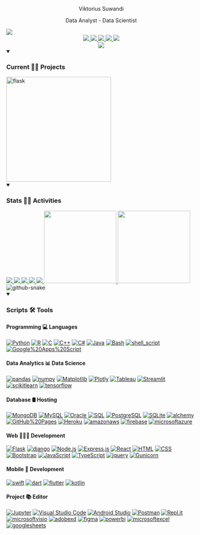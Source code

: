 
<div class="container">
   <div class="column">
      <div class="rows" align="center">
         <p align=center>Viktorius Suwandi</p>
         <p align=center>Data Analyst - Data Scientist</p>      
      </div>
      <div class="rows">
         <a href="https://github.com/DenverCoder1/readme-typing-svg">
            <img src="https://readme-typing-svg.demolab.com/?lines=Hello+There;Wellcome+to+my+Github&width=1000%&height=100&font=Source+Code+Pro:wght@900&color=2196F3&center=true&vCenter=true&size=30"/>
         </a>
      </div>
      <div class="rows" align="center">
         <a href="https://www.linkedin.com/in/viktorius-suwandi-05649b131//">
            <img src="https://img.shields.io/badge/linkedin-%230077B5.svg?style=for-the-badge&logo=linkedin&logoColor=white"/>
         </a>
         <a href="https://mail.google.com/mail/">
            <img src="https://img.shields.io/badge/Gmail-D14836?style=for-the-badge&logo=gmail&logoColor=white"/>
         </a>
         <a href="https://web.whatsapp.com/">
            <img src="https://img.shields.io/badge/WhatsApp-25D366?style=for-the-badge&logo=whatsapp&logoColor=white"/>
         </a>
         <a href="https://github.com/viktoriussuwandi">
            <img src="https://img.shields.io/badge/GitHub-100000?style=for-the-badge&logo=github&logoColor=white"/>
         </a>
         <a href="https://www.kaggle.com/viktoriussuwandi">
            <img src="https://img.shields.io/badge/Kaggle-20BEFF?style=for-the-badge&logo=Kaggle&logoColor=white"/>
         </a>      
      </div>
      <div class="rows" align="center">
         <a href="https://github.com/ryo-ma/github-profile-trophy">
            <img src="https://github-profile-trophy.vercel.app/?username=viktoriussuwandi&rank=SSS,SS,S,AAA,AA,A,SECRET&row=1&column=6&theme=flat&no-frame=true&no-bg=true"/>
         </a>
      </div>
   </div>
</div>

<details open>
  <summary><h3>Current 👨‍💻 Projects</h3></summary>
<a href="https://github.com/pallets/flask"><img width="278" src="https://denvercoder1-github-readme-stats.vercel.app/api/pin/?username=pallets&repo=flask&theme=react&bg_color=1F222E&title_color=F85D7F&hide_border=true&icon_color=F8D866&show_icons=false&show_description=false" alt="flask"></a>
</details>
   
<details open>
  <summary><h3>Stats 👨‍💻 Activities</h3></summary>
   <a href="https://github.com/viktoriussuwandi">
      <img src="http://github-profile-summary-cards.vercel.app/api/cards/profile-details?username=viktoriussuwandi&theme=transparent"/>
   </a>
   <a href="https://github.com/viktoriussuwandi">
      <img src="http://github-profile-summary-cards.vercel.app/api/cards/stats?username=viktoriussuwandi&theme=transparent"/>
   </a>
   <a href="https://github.com/viktoriussuwandi">
      <img src="http://github-profile-summary-cards.vercel.app/api/cards/repos-per-language?username=viktoriussuwandi&theme=transparent"/>
   </a>
   <a href="https://github.com/viktoriussuwandi">
      <img src="http://github-profile-summary-cards.vercel.app/api/cards/productive-time?username=viktoriussuwandi&theme=transparent&utcOffset=8"/>
   </a>
   <a href="https://github.com/viktoriussuwandi">
      <img src="http://github-profile-summary-cards.vercel.app/api/cards/most-commit-language?username=viktoriussuwandi&theme=transparent"/>
   </a>
   <a href="https://github.com/DenverCoder1/github-readme-streak-stats">
      <img src="https://streak-stats.demolab.com/?user=viktoriussuwandi&theme=monokai-metallian&hide_border=true" height="192px"/>
   </a>
   <a href="https://github.com/anuraghazra/github-readme-stats">
      <img src="https://denvercoder1-github-readme-stats.vercel.app/api/top-langs/?username=viktoriussuwandi&langs_count=8&layout=compact&theme=react&hide_border=true&bg_color=1F222E&title_color=F85D7F&icon_color=F8D866" height="192px"/>
   </a>
</details>

<picture height=250 align="center">
  <source media="(prefers-color-scheme: dark)" srcset="https://github.com/viktoriussuwandi/viktoriussuwandi/blob/output/github-snake-dark.svg" />
  <source media="(prefers-color-scheme: light)" srcset="https://github.com/viktoriussuwandi/viktoriussuwandi/blob/output/github-snake.svg" />
  <img alt="github-snake" src="https://github.com/viktoriussuwandi/viktoriussuwandi/blob/output/github-snake.svg" />
</picture>

<details open>
  <summary><h3> Scripts 🛠️ Tools </h3></summary>
   <h4>Programming 💻 Languages</h4>
   <p>
      <a href="#"><img alt="Python" src="https://img.shields.io/badge/Python-14354C.svg?logo=python&logoColor=white"></a>
      <a href="#"><img alt="R" src="https://img.shields.io/badge/R-276DC3.svg?logo=r&logoColor=white"></a>
      <a href="#"><img alt="C" src="https://custom-icon-badges.demolab.com/badge/C-03599C.svg?logo=c-in-hexagon&logoColor=white"></a>
      <a href="#"><img alt="C++" src="https://custom-icon-badges.demolab.com/badge/C++-9C033A.svg?logo=cpp2&logoColor=white"></a>
      <a href="#"><img alt="C#" src="https://custom-icon-badges.demolab.com/badge/C%23-68217A.svg?logo=cs2&logoColor=white"></a>
      <a href="#"><img alt="Java" src="https://custom-icon-badges.demolab.com/badge/Java-007396.svg?logo=java&logoColor=white"></a>
      <a href="#"><img alt="Bash" src="https://img.shields.io/badge/Bash-121011.svg?logo=gnu-bash&logoColor=white"></a>
      <a href="#"><img alt="shell_script" src="https://img.shields.io/badge/shell_script-%23121011.svg?logo=gnu-bash&logoColor=white"></a>
      <a href="#"><img alt="Google%20Apps%20Script" src="https://custom-icon-badges.demolab.com/badge/Google%20Apps%20Script-02569B.svg?logo=gs&logoColor=white"></a>
   </p>
   
   <h4>Data Analytics 📊 Data Science</h4>
   <p>
      <a href="#"><img alt="pandas" src="https://img.shields.io/badge/Pandas-150458.svg?logo=pandas&logoColor=white"></a>
      <a href="#"><img alt="numpy" src="https://img.shields.io/badge/Numpy-013243.svg?logo=numpy&logoColor=white"></a>
      <a href="#"><img alt="Matplotlib" src="https://img.shields.io/badge/Matplotlib-%23013243.svg?logo=Matplotlib&logoColor=white"></a>
      <a href="#"><img alt="Plotly" src="https://img.shields.io/badge/Plotly-%23013243.svg?logo=Plotly&logoColor=white"></a>
      <a href="#"><img alt="Tableau" src="https://img.shields.io/badge/Tableau-E97627.svg?logo=Tableau&logoColor=white"></a>
      <a href="#"><img alt="Streamlit" src="https://img.shields.io/badge/Streamlit-FF4B4B.svg?logo=Streamlit&logoColor=white"></a>
      <a href="#"><img alt="scikitlearn" src="https://img.shields.io/badge/scikitlearn-F7931E.svg?logo=scikitlearn&logoColor=white"></a>
      <a href="#"><img alt="tensorflow" src="https://img.shields.io/badge/tensorflow-%23FF6F00.svg?logo=tensorflow&logoColor=white"></a>
   </p>
   
   <h4>Database 🛢 Hosting</h4>
   <p>
      <a href="#"><img alt="MongoDB" src="https://img.shields.io/badge/MongoDB-4ea94b.svg?logo=mongodb&logoColor=white"></a>
      <a href="#"><img alt="MySQL" src="https://img.shields.io/badge/MySQL-00f.svg?logo=mysql&logoColor=white"></a>
      <a href="#"><img alt="Oracle" src="https://img.shields.io/badge/Oracle-F00000.svg?logo=oracle&logoColor=white"></a>
      <a href="#"><img alt="SQL" src="https://custom-icon-badges.demolab.com/badge/SQL-025E8C.svg?logo=database&logoColor=white"></a>
      <a href="#"><img alt="PostgreSQL" src="https://img.shields.io/badge/PostgreSQL-316192.svg?logo=postgresql&logoColor=white"></a>
      <a href="#"><img alt="SQLite" src="https://img.shields.io/badge/SQLite-07405e.svg?logo=sqlite&logoColor=white"></a>
      <a href="#"><img alt="alchemy" src="https://img.shields.io/badge/alchemy-000000.svg?logo=alchemy&logoColor=white"></a>
      <a href="#"><img alt="GitHub%20Pages" src="https://img.shields.io/badge/GitHub%20Pages-327FC7.svg?logo=github&logoColor=white"></a>
      <a href="#"><img alt="Heroku" src="https://img.shields.io/badge/Heroku-430098.svg?logo=heroku&logoColor=white"></a>
      <a href="#"><img alt="amazonaws" src="https://img.shields.io/badge/amazonaws-000000.svg?logo=amazonaws&logoColor=white"></a>
      <a href="#"><img alt="firebase" src="https://img.shields.io/badge/firebase-F7DF1E.svg?logo=firebase&logoColor=black"></a>
      <a href="#"><img alt="microsoftazure" src="https://custom-icon-badges.demolab.com/badge/microsoftazure-025E8C.svg?logo=microsoftazure&logoColor=white"></a>
   </p>
   
   <h4>Web 👨🏿‍💻 Development</h4>
   <p>
      <a href="#"><img alt="Flask" src="https://img.shields.io/badge/Flask-000000.svg?logo=flask&logoColor=white"></a>
      <a href="#"><img alt="django" src="https://img.shields.io/badge/django-%23013243.svg?logo=django&logoColor=white"></a>
      <a href="#"><img alt="Node.js" src="https://img.shields.io/badge/Node.js-43853D.svg?logo=node.js&logoColor=white"></a>
      <a href="#"><img alt="Express.js" src="https://img.shields.io/badge/Express.js-404d59.svg?logo=express&logoColor=white"></a>
      <a href="#"><img alt="React" src="https://img.shields.io/badge/React-20232a.svg?logo=react&logoColor=%2361DAFB"></a>
      <a href="#"><img alt="HTML" src="https://img.shields.io/badge/HTML-E34F26.svg?logo=html5&logoColor=white"></a>
      <a href="#"><img alt="CSS" src="https://img.shields.io/badge/CSS-1572B6.svg?logo=css3&logoColor=white"></a>
      <a href="#"><img alt="Bootstrap" src="https://img.shields.io/badge/Bootstrap-7952B3.svg?logo=bootstrap&logoColor=white"></a>
      <a href="#"><img alt="JavaScript" src="https://img.shields.io/badge/JavaScript-%23323330.svg?logo=javascript&logoColor=%23F7DF1E"></a>
      <a href="#"><img alt="TypeScript" src="https://img.shields.io/badge/TypeScript-007ACC.svg?logo=typescript&logoColor=white"></a>
      <a href="#"><img alt="jquery" src="https://img.shields.io/badge/jquery-1572B6.svg?logo=jquery&logoColor=white"></a>
      <a href="#"><img alt="Gunicorn" src="https://img.shields.io/badge/-Gunicorn-499848.svg?logo=gunicorn&logoColor=white"></a>
   </p>
   
   <h4>Mobile 📱 Development</h4>
   <p>
      <a href="#"><img alt="swift" src="https://img.shields.io/badge/swift-FF4B4B.svg?logo=swift&logoColor=white"></a>
      <a href="#"><img alt="dart" src="https://img.shields.io/badge/dart-000000.svg?logo=dart&logoColor=white"></a>
      <a href="#"><img alt="flutter" src="https://img.shields.io/badge/flutter-20232a.svg?logo=flutter&logoColor=%2361DAFB"></a>
      <a href="#"><img alt="kotlin" src="https://img.shields.io/badge/kotlin-%237F52FF.svg?logo=kotlin&logoColor=%2361DAFB"></a>
   </p>
   
   <h4>Project 📚 Editor</h4>
   <p>
      <a href="#"><img alt="Jupyter" src="https://img.shields.io/badge/Jupyter-F37626.svg?logo=Jupyter&logoColor=white"></a>
      <a href="#"><img alt="Visual Studio Code" src="https://img.shields.io/badge/Visual%20Studio%20Code-0078d7.svg?logo=visual-studio-code&logoColor=white"></a>
      <a href="#"><img alt="Android Studio" src="https://img.shields.io/badge/Android%20Studio-008678.svg?logo=android-studio&logoColor=white"></a>
      <a href="#"><img alt="Postman" src="https://img.shields.io/badge/Postman-FF6C37?logo=postman&logoColor=white"></a>
      <a href="#"><img alt="Repl.it" src="https://img.shields.io/badge/Repl.it-DD1200.svg?logo=Replit&logoColor=white"></a>
      <a href="#"><img alt="microsoftvisio" src="https://img.shields.io/badge/microsoftvisio-05649b131.svg?logo=microsoftvisio&logoColor=white"></a>
      <a href="#"><img alt="adobexd" src="https://img.shields.io/badge/adobexd-DD1200.svg?logo=adobexd&logoColor=white"></a>
      <a href="#"><img alt="figma" src="https://img.shields.io/badge/figma-02569B.svg?logo=figma&logoColor=white"></a>     
      <a href="#"><img alt="powerbi" src="https://img.shields.io/badge/powerbi-F2C811.svg?logo=powerbi&logoColor=black"></a>
      <a href="#"><img alt="microsoftexcel" src="https://img.shields.io/badge/microsoftexcel-217346.svg?logo=microsoftexcel&logoColor=white"></a>
      <a href="#"><img alt="googlesheets" src="https://img.shields.io/badge/googlesheets-34A853.svg?logo=googlesheets&logoColor=white"></a>
   </p>
</details>
